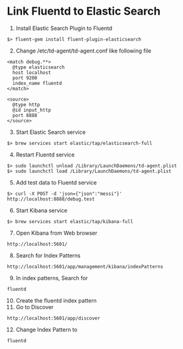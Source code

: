 # Link Fluentd to Elastic Search
1. Install Elastic Search Plugin to Fluentd
```
$> fluent-gem install fluent-plugin-elasticsearch
```
2. Change /etc/td-agent/td-agent.conf like following file
```
<match debug.**>
  @type elasticsearch
  host localhost
  port 9200
  index_name fluentd
</match>

<source>
  @type http
  @id input_http
  port 8888
</source>
```
3. Start Elastic Search service
```
$> brew services start elastic/tap/elasticsearch-full
```
4. Restart Fluentd service
```
$> sudo launchctl unload /Library/LaunchDaemons/td-agent.plist
$> sudo launchctl load /Library/LaunchDaemons/td-agent.plist
```
5. Add test data to Fluentd service
```
$> curl -X POST -d 'json={"json":"messi"}' http://localhost:8888/debug.test
```
6. Start Kibana service
```
$> brew services start elastic/tap/kibana-full
```
7. Open Kibana from Web browser
```
http://localhost:5601/
```
8. Search for Index Patterns
```
http://localhost:5601/app/management/kibana/indexPatterns
```
9. In index patterns, Search for
```
fluentd
```
10. Create the fluentd index pattern
11. Go to Discover
```
http://localhost:5601/app/discover
```
12. Change Index Pattern to
```
fluentd
```
